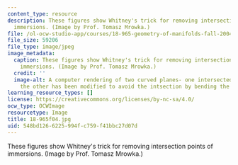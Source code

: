 ```yaml
---
content_type: resource
description: These figures show Whitney's trick for removing intersection points of
  immersions. (Image by Prof. Tomasz Mrowka.)
file: /ol-ocw-studio-app/courses/18-965-geometry-of-manifolds-fall-2004/548bd1266225994fc759f41bbc27d07d_18-965f04.jpg
file_size: 59206
file_type: image/jpeg
image_metadata:
  caption: These figures show Whitney's trick for removing intersection points of
    immersions. (Image by Prof. Tomasz Mrowka.)
  credit: ''
  image-alt: A computer rendering of two curved planes- one intersected by a line,
    the other has been modified to avoid the intsection by bending the plane.
learning_resource_types: []
license: https://creativecommons.org/licenses/by-nc-sa/4.0/
ocw_type: OCWImage
resourcetype: Image
title: 18-965f04.jpg
uid: 548bd126-6225-994f-c759-f41bbc27d07d
---
```

These figures show Whitney's trick for removing intersection points of immersions. (Image by Prof. Tomasz Mrowka.)